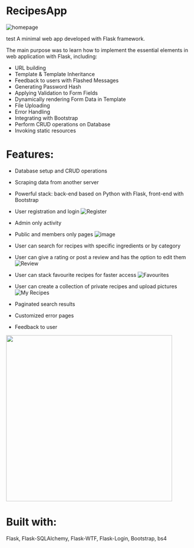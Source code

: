 # RecipesApp

![homepage](https://github.com/alexana3004/RecipesApp/assets/116637406/101187c2-d6d8-4700-a51c-bf3c77f956c2)

test
A minimal web app developed with Flask framework.

The main purpose was to learn how to implement the essential elements in web application with Flask, including:
- URL building
- Template & Template Inheritance
- Feedback to users with Flashed Messages
- Generating Password Hash
- Applying Validation to Form Fields
- Dynamically rendering Form Data in Template
- File Uploading
- Error Handling
- Integrating with Bootstrap
- Perform CRUD operations on Database 
- Invoking static resources

# Features:
- Database setup and CRUD operations
- Scraping data from another server
- Powerful stack: back-end based on Python with Flask, front-end with Bootstrap
- User registration and login
  ![Register](https://github.com/alexana3004/RecipesApp/assets/116637406/3735aa77-0864-4f45-8b8a-eec0c54074e5)

- Admin only activity
- Public and members only pages
  ![image](https://github.com/alexana3004/RecipesApp/assets/116637406/1a699812-f690-4e26-a9cb-25ee083c125e)

- User can search for recipes with specific ingredients or by category
- User can give a rating or post a review and has the option to edit them
  ![Review](https://github.com/alexana3004/RecipesApp/assets/116637406/36423822-3f41-4a33-a7ee-addcca1b4980)

- User can stack favourite recipes for faster access
  ![Favourites](https://github.com/alexana3004/RecipesApp/assets/116637406/fffb8acb-01ca-4fdd-b735-53817c5fe230)

- User can create a collection of private recipes and upload pictures
  ![My Recipes](https://github.com/alexana3004/RecipesApp/assets/116637406/495fb360-aca5-4dd4-8304-e096c5cb6e3c)

- Paginated search results
- Customized error pages
- Feedback to user
  
 <img src="https://github.com/alexana3004/RecipesApp/assets/116637406/48b4ef25-be9f-42d3-a67c-cfd363daf9f2" width="450">


# Built with:
Flask, 
Flask-SQLAlchemy, 
Flask-WTF, 
Flask-Login, 
Bootstrap, 
bs4
